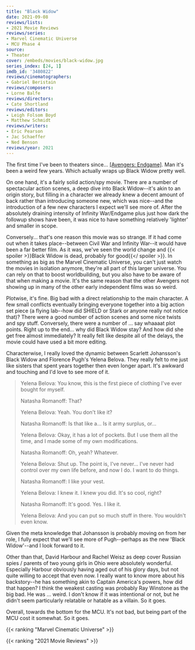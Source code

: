 ```yaml
---
title: "Black Widow"
date: 2021-09-08
reviews/lists:
- 2021 Movie Reviews
reviews/series:
- Marvel Cinematic Universe
- MCU Phase 4
source:
- Theater
cover: /embeds/movies/black-widow.jpg
series_index: [24, 1]
imdb_id: '3480822'
reviews/cinematographers:
- Gabriel Beristain
reviews/composers:
- Lorne Balfe
reviews/directors:
- Cate Shortland
reviews/editors:
- Leigh Folsom Boyd
- Matthew Schmidt
reviews/writers:
- Eric Pearson
- Jac Schaeffer
- Ned Benson
reviews/year: 2021
---
```

The first time I've been to theaters since... [[Avengers: Endgame]](). Man it's been a weird few years. Which actually wraps up Black Widow pretty well.

On one hand, it's a fairly solid action/spy movie. There are a number of spectacular action scenes, a deep dive into Black Widow--it's akin to an origin story, but filling in a character we already knew a decent amount of back rather than introducing someone new, which was nice--and the introduction of a few new characters I expect we'll see more of. After the absolutely draining intensity of Infinity War/Endgame plus just how dark the followup shows have been, it was nice to have something relatively 'lighter' and smaller in scope.

Conversely... that's one reason this movie was so strange. If it had come out when it takes place--between Civil War and Infinity War--it would have been a far better film. As it was, we've seen the world change and {{< spoiler >}}Black Widow is dead, probably for good{{</ spoiler >}}. In something as big as the Marvel Cinematic Universe, you can't just watch the movies in isolation anymore, they're all part of this larger universe. You can rely on that to boost worldbuilding, but you also have to be aware of that when making a movie. It's the same reason that the other Avengers not showing up in many of the other early independent films was so weird. 

Plotwise, it's fine. Big bad with a direct relationship to the main character. A few small conflicts eventually bringing everyone together into a big action set piece (a flying lab--how did SHIELD or Stark or anyone really not notice that)? There were a good number of action scenes and some nice twists and spy stuff. Conversely, there were a number of ... say whaaaat plot points. Right up to the end... why did Black Widow stay? And how did she get free almost immediately? It really felt like despite all of the delays, the movie could have used a bit more editing. 

Characterwise, I really loved the dynamic between Scarlett Johansson's Black Widow and Florence Pugh's Yelena Belova. They really felt to me just like sisters that spent years together then even longer apart. It's awkward and touching and I'd love to see more of it. 

> Yelena Belova: You know, this is the first piece of clothing I've ever bought for myself.
> 
> Natasha Romanoff: That?
> 
> Yelena Belova: Yeah. You don't like it?
> 
> Natasha Romanoff: Is that like a... Is it army surplus, or...
> 
> Yelena Belova: Okay, it has a lot of pockets. But I use them all the time, and I made some of my own modifications.
> 
> Natasha Romanoff: Oh, yeah? Whatever.
> 
> Yelena Belova: Shut up. The point is, I've never... I've never had control over my own life before, and now I do. I want to do things.
> 
> Natasha Romanoff: I like your vest.
> 
> Yelena Belova: I knew it. I knew you did. It's so cool, right?
> 
> Natasha Romanoff: It's good. Yes. I like it.
> 
> Yelena Belova: And you can put so much stuff in there. You wouldn't even know.

Given the meta knowledge that Johansson is probably moving on from her role, I fully expect that we'll see more of Pugh--perhaps as the new 'Black Widow'--and I look forward to it. 

Other than that, David Harbour and Rachel Weisz as deep cover Russian spies / parents of two young girls in Ohio were absolutely wonderful. Especially Harbour obviously having aged out of his glory days, but not quite willing to accept that even now. I really want to know more about his backstory--he has something akin to Captain America's powers, how did that happen? I think the weakest casting was probably Ray Winstone as the big bad. He was ... weird. I don't know if it was intentional or not, but he didn't seem particularly relatable or hatable as a villain. So it goes. 

Overall, towards the bottom for the MCU. It's not bad, but being part of the MCU cost it somewhat. So it goes. 

{{< ranking "Marvel Cinematic Universe" >}}

{{< ranking "2021 Movie Reviews" >}}